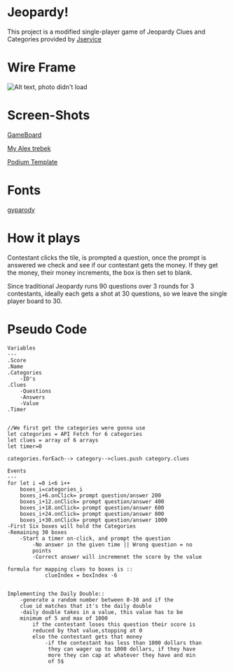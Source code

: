 # Jeopardy!
This project is a modified single-player game of Jeopardy
Clues and Categories provided by [Jservice](http://jservice.io/) 

# Wire Frame
![Alt text, photo didn't load](https://i.imgur.com/BavgnVX.png)

# Screen-Shots
[GameBoard](https://i.imgur.com/ynntx1x.png)

[My Alex trebek](https://imgur.com/lDdVdhP)

[Podium Template](https://i.imgur.com/AjIeGCC.png)
# Fonts
[gyparody](https://www.fonts.com/font/typodermic/gyparody?QueryFontType=Web&src=GoogleWebFonts)
# How it plays
Contestant clicks the tile, is prompted a question, once the 
prompt is answered we check and see if our contestant gets the 
money. If they get the money, their money increments, the box is 
then set to blank. 

Since traditional Jeopardy runs 90 questions over 3 rounds for 3 
contestants, ideally each gets a shot at 30 questions, so we leave 
the single player board to 30.


# Pseudo Code
    Variables
    ---
    .Score
    .Name
    .Categories
        -ID's
    .Clues
        -Questions
        -Answers
        -Value
    .Timer


    //We first get the categories were gonna use
    let categories = API Fetch for 6 categories
    let clues = array of 6 arrays
    let timer=0

    categories.forEach--> category-->clues.push category.clues

    Events
    ---
    for let i =0 i<6 i++
        boxes_i=categories_i
        boxes_i+6.onClick= prompt question/answer 200
        boxes_i+12.onClick= prompt question/answer 400
        boxes_i+18.onClick= prompt question/answer 600
        boxes_i+24.onClick= prompt question/answer 800
        boxes_i+30.onClick= prompt question/answer 1000
    -First Six boxes will hold the Categories
    -Remaining 30 boxes 
        -Start a timer on-click, and prompt the question
            -No answer in the given time || Wrong question = no 
            points
            -Correct answer will incremenet the score by the value

    formula for mapping clues to boxes is ::
                clueIndex = boxIndex -6


    Implementing the Daily Double:: 
        -generate a random number between 0-30 and if the 
        clue id matches that it's the daily double 
        -daily double takes in a value, this value has to be 
        minimum of 5 and max of 1000
            if the contestant loses this question their score is 
            reduced by that value,stopping at 0
            else the contestant gets that money
                -if the contestant has less than 1000 dollars than
                 they can wager up to 1000 dollars, if they have 
                 more they can cap at whatever they have and min
                 of 5$



